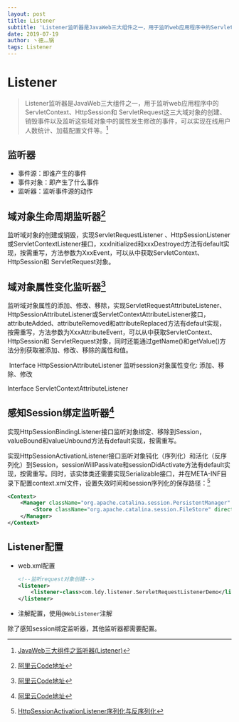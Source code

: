 ```yaml
---
layout: post
title: Listener
subtitle: 'Listener监听器是JavaWeb三大组件之一，用于监听web应用程序中的ServletContext、HttpSession和 ServletRequest这三大域对象的创建、销毁事件以及监听这些域对象中的属性发生修改的事件，可以实现在线用户人数统计、加载配置文件等。'
date: 2019-07-19
author: 丶德灬锅
tags: Listener
---
```


# Listener

> Listener监听器是JavaWeb三大组件之一，用于监听web应用程序中的ServletContext、HttpSession和 ServletRequest这三大域对象的创建、销毁事件以及监听这些域对象中的属性发生修改的事件，可以实现在线用户人数统计、加载配置文件等。[^1]

## 监听器

- 事件源：即谁产生的事件
- 事件对象：即产生了什么事件
- 监听器：监听事件源的动作

## 域对象生命周期监听器[^2]

监听域对象的创建或销毁，实现ServletRequestListener 、HttpSessionListener或ServletContextListener接口，xxxInitialized和xxxDestroyed方法有default实现，按需重写，方法参数为XxxEvent，可以从中获取ServletContext、HttpSession和 ServletRequest对象。

## 域对象属性变化监听器[^2]

监听域对象属性的添加、修改、移除，实现ServletRequestAttributeListener、HttpSessionAttributeListener或ServletContextAttributeListener接口，attributeAdded、attributeRemoved和attributeReplaced方法有default实现，按需重写，方法参数为XxxAttributeEvent，可以从中获取ServletContext、HttpSession和 ServletRequest对象，同时还能通过getName()和getValue()方法分别获取被添加、修改、移除的属性和值。

​         Interface HttpSessionAttributeListener    监听session对象属性变化: 添加、移除、修改

Interface ServletContextAttributeListener  

## 感知Session绑定监听器[^2]

实现HttpSessionBindingListener接口监听对象绑定、移除到Session，valueBound和valueUnbound方法有default实现，按需重写。

实现HttpSessionActivationListener接口监听对象钝化（序列化）和活化（反序列化）到Session，sessionWillPassivate和sessionDidActivate方法有default实现，按需重写。同时，该实体类还需要实现Serializable接口，并在META-INF目录下配置context.xml文件，设置失效时间和session序列化的保存路径：[^3]

```xml
<Context>
    <Manager className="org.apache.catalina.session.PersistentManager" maxIdleSwap="1">
        <Store className="org.apache.catalina.session.FileStore" directory="d:/session"/>
    </Manager>
</Context>
```

## Listener配置

- web.xml配置

  ```xml
  <!--监听request对象创建-->
  <listener>
      <listener-class>com.ldy.listener.ServletRequestListenerDemo</listener-class>
  </listener>
  ```

- 注解配置，使用`@WebListener`注解

除了感知session绑定监听器，其他监听器都需要配置。

[^1]: [JavaWeb三大组件之监听器(Listener)]([http://codingxiaxw.cn/2016/10/26/26-JavaWeb%E4%B8%89%E5%A4%A7%E7%BB%84%E4%BB%B6%E4%B9%8B%E7%9B%91%E5%90%AC%E5%99%A8/](http://codingxiaxw.cn/2016/10/26/26-JavaWeb三大组件之监听器/))
[^2]: [阿里云Code地址](https://code.aliyun.com/lideyu/j2ee/tree/master/src/main/java/com/ldy/listener)
[^3]: [HttpSessionActivationListener序列化与反序列化](https://www.cnblogs.com/caijh/p/7687514.html)